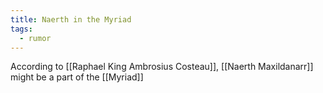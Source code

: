 ```yaml
---
title: Naerth in the Myriad
tags:
  - rumor
---
```


According to [[Raphael King Ambrosius Costeau]], [[Naerth Maxildanarr]] might be a part of the [[Myriad]]